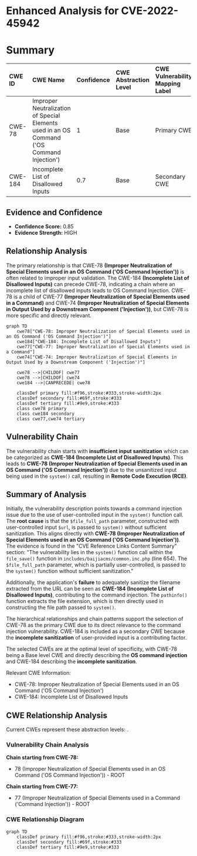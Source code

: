 # Enhanced Analysis for CVE-2022-45942

# Summary
| CWE ID  | CWE Name                                                                                      | Confidence | CWE Abstraction Level | CWE Vulnerability Mapping Label | CWE-Vulnerability Mapping Notes |
| :-------- | :--------------------------------------------------------------------------------------------- | :---------- | :---------------------- | :------------------------------ | :------------------------------ |
| CWE-78  | Improper Neutralization of Special Elements used in an OS Command ('OS Command Injection') | 1         | Base                    | Primary CWE                    | Allowed                       |
| CWE-184 | Incomplete List of Disallowed Inputs                                                            | 0.7       | Base                    | Secondary CWE                    | Allowed                       |

## Evidence and Confidence

*   **Confidence Score:** 0.85
*   **Evidence Strength:** HIGH

## Relationship Analysis
The primary relationship is that CWE-78 **(Improper Neutralization of Special Elements used in an OS Command ('OS Command Injection'))** is often related to improper input validation. The CWE-184 **(Incomplete List of Disallowed Inputs)** can precede CWE-78, indicating a chain where an incomplete list of disallowed inputs leads to OS Command Injection. CWE-78 is a child of CWE-77 **(Improper Neutralization of Special Elements used in a Command)** and CWE-74 **(Improper Neutralization of Special Elements in Output Used by a Downstream Component ('Injection'))**, but CWE-78 is more specific and directly relevant.

```mermaid
graph TD
    cwe78["CWE-78: Improper Neutralization of Special Elements used in an OS Command ('OS Command Injection')"]
    cwe184["CWE-184: Incomplete List of Disallowed Inputs"]
    cwe77["CWE-77: Improper Neutralization of Special Elements used in a Command"]
    cwe74["CWE-74: Improper Neutralization of Special Elements in Output Used by a Downstream Component ('Injection')"]

    cwe78 -->|CHILDOF| cwe77
    cwe78 -->|CHILDOF| cwe74
    cwe184 -->|CANPRECEDE| cwe78

    classDef primary fill:#f96,stroke:#333,stroke-width:2px
    classDef secondary fill:#69f,stroke:#333
    classDef tertiary fill:#9e9,stroke:#333
    class cwe78 primary
    class cwe184 secondary
    class cwe77,cwe74 tertiary
```

## Vulnerability Chain
The vulnerability chain starts with **insufficient input sanitization** which can be categorized as **CWE-184 (Incomplete List of Disallowed Inputs)**. This leads to **CWE-78 (Improper Neutralization of Special Elements used in an OS Command ('OS Command Injection'))** due to the unsanitized input being used in the `system()` call, resulting in **Remote Code Execution (RCE)**.

## Summary of Analysis
Initially, the vulnerability description points towards a command injection issue due to the use of user-controlled input in the `system()` function call. The **root cause** is that the `$file_full_path` parameter, constructed with user-controlled input `$url`, is passed to `system()` without sufficient sanitization. This aligns directly with **CWE-78 (Improper Neutralization of Special Elements used in an OS Command ('OS Command Injection'))**. The evidence is found in the "CVE Reference Links Content Summary" section: "The vulnerability lies in the `system()` function call within the `file_save()` function in `includes/baijiacms/common.inc.php` (line 654). The `$file_full_path` parameter, which is partially user-controlled, is passed to the `system()` function without sufficient sanitization."

Additionally, the application's **failure** to adequately sanitize the filename extracted from the URL can be seen as **CWE-184 (Incomplete List of Disallowed Inputs)**, contributing to the command injection. The `pathinfo()` function extracts the file extension, which is then directly used in constructing the file path passed to `system()`.

The hierarchical relationships and chain patterns support the selection of CWE-78 as the primary CWE due to its direct relevance to the command injection vulnerability. CWE-184 is included as a secondary CWE because the **incomplete sanitization** of user-provided input is a contributing factor.

The selected CWEs are at the optimal level of specificity, with CWE-78 being a Base level CWE and directly describing the **OS command injection** and CWE-184 describing the **incomplete sanitization**.

Relevant CWE Information:
- CWE-78: Improper Neutralization of Special Elements used in an OS Command ('OS Command Injection')
- CWE-184: Incomplete List of Disallowed Inputs


## CWE Relationship Analysis

Current CWEs represent these abstraction levels: .


### Vulnerability Chain Analysis

**Chain starting from CWE-78:**
- 78 (Improper Neutralization of Special Elements used in an OS Command ('OS Command Injection')) - ROOT


**Chain starting from CWE-77:**
- 77 (Improper Neutralization of Special Elements used in a Command ('Command Injection')) - ROOT



### CWE Relationship Diagram

```mermaid
graph TD
    classDef primary fill:#f96,stroke:#333,stroke-width:2px
    classDef secondary fill:#69f,stroke:#333
    classDef tertiary fill:#9e9,stroke:#333
```